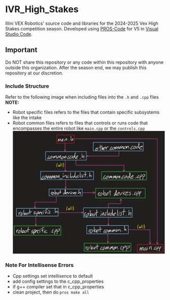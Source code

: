 # IVR_High_Stakes
Illini VEX Robotics' source code and libraries for the 2024-2025 Vex High Stakes competition season. Developed using [PROS-Code](https://pros.cs.purdue.edu/) for V5 in [Visual Studio Code](https://code.visualstudio.com/).

## Important
Do NOT share this repository or any code within this repository with anyone outside this organization. After the season end, we may publish this repository at our discretion.

### Include Structure
Refer to the following image when including files into the `.h` and `.cpp` files
**NOTE:**
- Robot specific files refers to the files that contain specific subsystems like the intake
- Robot common files refers to files that controls or runs code that encompasses the entire robot like `main.cpp` or the `controls.cpp` 
![alt text](github_img/include_structure.png)

### Note For Intellisense Errors
- Cpp settings set intellisence to default
- add config settings to the c_cpp_properties
- if g++ compiler set that in c_cpp_properties
- clean project, then do `pros make all`